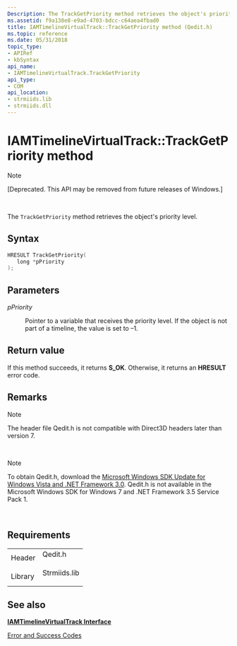 ```yaml
---
Description: The TrackGetPriority method retrieves the object's priority level.
ms.assetid: f9a138e8-e9ad-4703-bdcc-c64aea4fbad0
title: IAMTimelineVirtualTrack::TrackGetPriority method (Qedit.h)
ms.topic: reference
ms.date: 05/31/2018
topic_type: 
- APIRef
- kbSyntax
api_name: 
- IAMTimelineVirtualTrack.TrackGetPriority
api_type: 
- COM
api_location: 
- strmiids.lib
- strmiids.dll
---
```


# IAMTimelineVirtualTrack::TrackGetPriority method

> [!Note]  
> \[Deprecated. This API may be removed from future releases of Windows.\]

 

The `TrackGetPriority` method retrieves the object's priority level.

## Syntax


```C++
HRESULT TrackGetPriority(
   long *pPriority
);
```



## Parameters

<dl> <dt>

*pPriority* 
</dt> <dd>

Pointer to a variable that receives the priority level. If the object is not part of a timeline, the value is set to –1.

</dd> </dl>

## Return value

If this method succeeds, it returns **S\_OK**. Otherwise, it returns an **HRESULT** error code.

## Remarks

> [!Note]  
> The header file Qedit.h is not compatible with Direct3D headers later than version 7.

 

> [!Note]  
> To obtain Qedit.h, download the [Microsoft Windows SDK Update for Windows Vista and .NET Framework 3.0](https://msdn.microsoft.com/windowsvista/bb980924.aspx). Qedit.h is not available in the Microsoft Windows SDK for Windows 7 and .NET Framework 3.5 Service Pack 1.

 

## Requirements



|                    |                                                                                         |
|--------------------|-----------------------------------------------------------------------------------------|
| Header<br/>  | <dl> <dt>Qedit.h</dt> </dl>      |
| Library<br/> | <dl> <dt>Strmiids.lib</dt> </dl> |



## See also

<dl> <dt>

[**IAMTimelineVirtualTrack Interface**](iamtimelinevirtualtrack.md)
</dt> <dt>

[Error and Success Codes](error-and-success-codes.md)
</dt> </dl>

 

 




